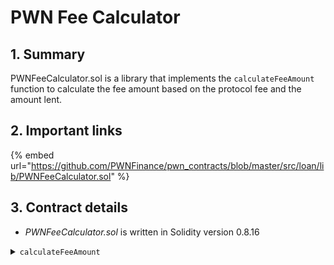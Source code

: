 # PWN Fee Calculator

## 1. Summary

PWNFeeCalculator.sol is a library that implements the `calculateFeeAmount` function to calculate the fee amount based on the protocol fee and the amount lent.&#x20;

## 2. Important links

{% embed url="https://github.com/PWNFinance/pwn_contracts/blob/master/src/loan/lib/PWNFeeCalculator.sol" %}

## 3. Contract details

* _PWNFeeCalculator.sol_ is written in Solidity version 0.8.16

<details>

<summary><code>calculateFeeAmount</code></summary>

#### Overview

Based on the protocol fee and the amount that is being lent, this function calculates and returns the fee and the amount lent with the fee deducted.&#x20;

This function takes two arguments supplied by the caller:

* `uint16`**`fee`** - Fee value in basis points. The value of 100 is a 1% fee.
* `uint256`**`loanAmount`** - Amount of an asset used as a loan credit.

#### Implementation

```solidity
function calculateFeeAmount(uint16 fee, uint256 loanAmount) internal pure returns (uint256 feeAmount, uint256 newLoanAmount) {
    if (fee == 0)
        return (0, loanAmount);

    feeAmount = Math.mulDiv(loanAmount, fee, 1e4);
    newLoanAmount = loanAmount - feeAmount;
}
```

</details>
